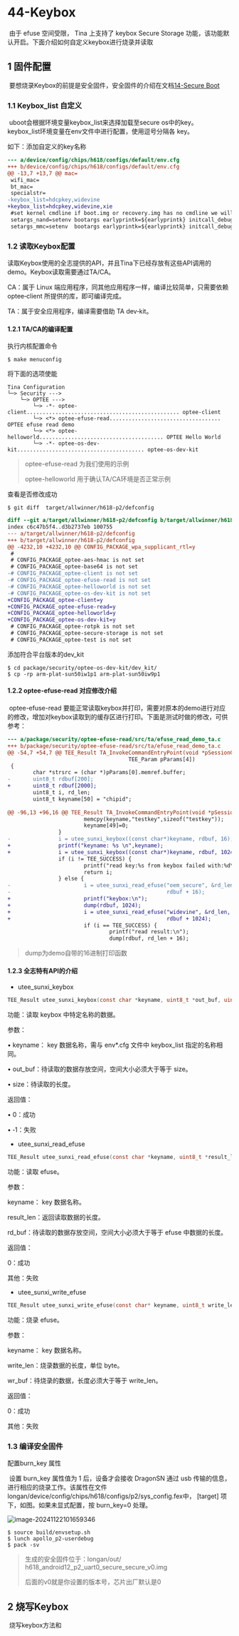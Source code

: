 # 44-Keybox

​	由于 efuse 空间受限， Tina 上支持了 keybox Secure Storage 功能，该功能默认开启。下面介绍如何自定义keybox进行烧录并读取

 ## 1 固件配置

​	要想烧录Keybox的前提是安全固件，安全固件的介绍在文档[14-Secure Boot](14-Secure%20Boot.md#Generate%20secure%20firmware)

### 1.1 Keybox_list 自定义

​	uboot会根据环境变量keybox_list来选择加载至secure os中的key。 keybox_list环境变量在env文件中进行配置，使用逗号分隔各 key。  

如下：添加自定义的key名称

```diff
--- a/device/config/chips/h618/configs/default/env.cfg
+++ b/device/config/chips/h618/configs/default/env.cfg
@@ -13,7 +13,7 @@ mac=
 wifi_mac=
 bt_mac=
 specialstr=
-keybox_list=hdcpkey,widevine
+keybox_list=hdcpkey,widevine,xie
 #set kernel cmdline if boot.img or recovery.img has no cmdline we will use this
 setargs_nand=setenv bootargs earlyprintk=${earlyprintk} initcall_debug=${initcall_debug} console=${console} loglevel=${loglevel} root=${nand_root} init=${init} partitions=${partitions} cma=${cma} snum=${snum} mac_addr=${mac} wifi_mac=${wifi_mac} bt_mac=${bt_mac} selinux=${selinux} specialstr=${specialstr} gpt=1
 setargs_mmc=setenv  bootargs earlyprintk=${earlyprintk} initcall_debug=${initcall_debug} console=${console} loglevel=${loglevel} root=${mmc_root} rootwait init=${init} partitions=${partitions} cma=${cma} snum=${snum} mac_addr=${mac} wifi_mac=${wifi_mac} bt_mac=${bt_mac} selinux=${selinux} specialstr=${specialstr} gpt=1
```

### 1.2 读取Keybox配置

​	读取Keybox使用的全志提供的API，并且Tina下已经存放有这些API调用的demo。Keybox读取需要通过TA/CA。

CA：属于 Linux 端应用程序，同其他应用程序一样，编译比较简单，只需要依赖 optee‑client 所提供的库，即可编译完成。

TA：属于安全应用程序，编译需要借助 TA dev‑kit。

#### 1.2.1 TA/CA的编译配置

执行内核配置命令

```shell
$ make menuconfig
```

将下面的选项使能

```
Tina Configuration
└─> Security ‑‑‑>
	└─> OPTEE ‑‑‑>
		└─> ‑*‑ optee-client................................................ optee-client 
		└─> <*> optee-efuse-read................................... OPTEE efuse read demo
		└─> <*> optee-helloworld....................................... OPTEE Hello World
		└─> -*- optee-os-dev-kit........................................ optee-os-dev-kit  
```

> optee-efuse-read 为我们使用的示例
>
> optee-helloworld 用于确认TA/CA环境是否正常示例

查看是否修改成功

```shell
$ git diff  target/allwinner/h618-p2/defconfig
```

```diff
diff --git a/target/allwinner/h618-p2/defconfig b/target/allwinner/h618-p2/defconfig
index c6c47b5f4..d3b2737eb 100755
--- a/target/allwinner/h618-p2/defconfig
+++ b/target/allwinner/h618-p2/defconfig
@@ -4232,10 +4232,10 @@ CONFIG_PACKAGE_wpa_supplicant_rtl=y
 #
 # CONFIG_PACKAGE_optee-aes-hmac is not set
 # CONFIG_PACKAGE_optee-base64 is not set
-# CONFIG_PACKAGE_optee-client is not set
-# CONFIG_PACKAGE_optee-efuse-read is not set
-# CONFIG_PACKAGE_optee-helloworld is not set
-# CONFIG_PACKAGE_optee-os-dev-kit is not set
+CONFIG_PACKAGE_optee-client=y
+CONFIG_PACKAGE_optee-efuse-read=y
+CONFIG_PACKAGE_optee-helloworld=y
+CONFIG_PACKAGE_optee-os-dev-kit=y
 # CONFIG_PACKAGE_optee-rotpk is not set
 # CONFIG_PACKAGE_optee-secure-storage is not set
 # CONFIG_PACKAGE_optee-test is not set
```

添加符合平台版本的dev_kit

```shell
$ cd package/security/optee-os-dev-kit/dev_kit/
$ cp -rp arm-plat-sun50iw1p1 arm-plat-sun50iw9p1
```

#### 1.2.2 optee-efuse-read 对应修改介绍

​	optee-efuse-read 要能正常读取keybox并打印，需要对原本的demo进行对应的修改，增加对keybox读取到的缓存区进行打印。下面是测试时做的修改，可供参考：

```diff
--- a/package/security/optee-efuse-read/src/ta/efuse_read_demo_ta.c
+++ b/package/security/optee-efuse-read/src/ta/efuse_read_demo_ta.c
@@ -54,7 +54,7 @@ TEE_Result TA_InvokeCommandEntryPoint(void *pSessionContext,
                                      TEE_Param pParams[4])
 {
        char *strsrc = (char *)pParams[0].memref.buffer;
-       uint8_t rdbuf[200];
+       uint8_t rdbuf[2000];
        uint8_t i, rd_len;
        uint8_t keyname[50] = "chipid";
 
@@ -96,13 +96,16 @@ TEE_Result TA_InvokeCommandEntryPoint(void *pSessionContext,
                        memcpy(keyname,"testkey",sizeof("testkey"));
                        keyname[49]=0;
                }
-               i = utee_sunxi_keybox((const char*)keyname, rdbuf, 16);
+               printf("keyname: %s \n",keyname);
+               i = utee_sunxi_keybox((const char*)keyname, rdbuf, 1024);
                if (i != TEE_SUCCESS) {
                        printf("read key:%s from keybox failed with:%d\n",keyname,i);
                        return i;
                } else {
-                       i = utee_sunxi_read_efuse("oem_secure", &rd_len,
-                                                 rdbuf + 16);
+                       printf("keybox:\n");
+                       dump(rdbuf, 1024);
+                       i = utee_sunxi_read_efuse("widevine", &rd_len,
+                                                 rdbuf + 1024);
                        if (i == TEE_SUCCESS) {
                                printf("read result:\n");
                                dump(rdbuf, rd_len + 16);
```

> dump为demo自带的16进制打印函数

#### 1.2.3 全志特有API的介绍

* utee_sunxi_keybox

```c
TEE_Result utee_sunxi_keybox(const char *keyname, uint8_t *out_buf, uint32_t size);
```

功能：读取 keybox 中特定名称的数据。

参数：

• keyname： key 数据名称，需与 env*.cfg 文件中 keybox_list 指定的名称相同。

• out_buf：待读取的数据存放空间，空间大小必须大于等于 size。

• size：待读取的长度。

返回值：

• 0：成功

• ‑1：失败

* utee_sunxi_read_efuse

```c
TEE_Result utee_sunxi_read_efuse(const char *keyname, uint8_t *result_len, uint8_t *rd_buf);
```

功能：读取 efuse。

参数：

keyname： key 数据名称。

result_len：返回读取数据的长度。

rd_buf：待读取的数据存放空间，空间大小必须大于等于 efuse 中数据的长度。

返回值：

0：成功

其他：失败

* utee_sunxi_write_efuse

```c
TEE_Result utee_sunxi_write_efuse(const char* keyname, uint8_t write_len, uint8_t *wr_buf);
```

功能：烧录 efuse。

参数：

keyname： key 数据名称。

write_len：烧录数据的长度，单位 byte。

wr_buf：待烧录的数据，长度必须大于等于 write_len。

返回值：

0：成功

其他：失败

### 1.3 编译安全固件

配置burn_key 属性  

​	设置 burn_key 属性值为 1 后，设备才会接收 DragonSN 通过 usb 传输的信息，进行相应的烧录工作。该属性在文件 longan/device/config/chips/h618/configs/p2/sys_config.fex中， [target] 项下，如图。如果未显式配置，按 burn_key=0 处理。  

![image-20241122101659346](http://tanzhtanzh.oss-cn-shenzhen.aliyuncs.com/img/image-20241122101659346.png)

```
$ source build/envsetup.sh
$ lunch apollo_p2-userdebug
$ pack -sv
```

> 生成的安全固件位于：longan/out/  h618_android12_p2_uart0_secure_secure_v0.img 
>
> 后面的v0就是你设置的版本号，芯片出厂默认是0

## 2 烧写Keybox

​	烧写keybox方法和